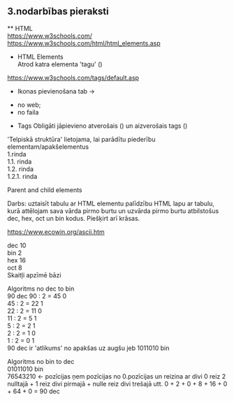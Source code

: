## 3.nodarbības pieraksti  

** HTML   
https://www.w3schools.com/  
https://www.w3schools.com/html/html_elements.asp  

* HTML Elements  
Atrod katra elementa 'tagu' (<kaut kas>)

https://www.w3schools.com/tags/default.asp  

* Ikonas pievienošana tab ->  
- no web; 
- no faila 
    
<link rel = "icon" href ="../Class_03_20220516/images/icons8-joomla-50.png" type = "image/x-icon">  

* Tags 
Obligāti jāpievieno atverošais (<head>) un aizverošais tags (</head>)   

'Telpiskā struktūra' lietojama, lai parādītu piederību elementam/apakšelementus  
1.rinda  
    1.1. rinda  
    1.2. rinda  
        1.2.1. rinda  

Parent and child elements 

Darbs: uztaisīt tabulu ar HTML elementu palīdzību HTML lapu ar tabulu, kurā attēlojam sava vārda pirmo burtu un uzvārda pirmo burtu atbilstošus dec, hex, oct un bin kodus. Piešķirt arī krāsas.   

https://www.ecowin.org/ascii.htm  

dec 10  
bin 2  
hex 16  
oct 8  
Skaitļi apzīmē bāzi  

Algoritms no dec to bin  
90 dec
90 : 2 = 45 0  
45 : 2 = 22 1  
22 : 2 = 11 0  
11 : 2 = 5 1  
5 : 2 = 2 1  
2 : 2 = 1 0  
1 : 2 = 0 1  
90 dec ir 'atlikums' no apakšas uz augšu 
jeb 1011010 bin  

Algoritms no bin to dec  
01011010 bin  
76543210 <- pozīcijas 
ņem pozīcijas no 0.pozīcijas un reizina ar divi 
0 reiz 2 nulltajā + 1 reiz divi pirmajā + nulle reiz divi trešajā utt. 
0 + 2 + 0 + 8 + 16 + 0 + 64 + 0 = 90 dec

